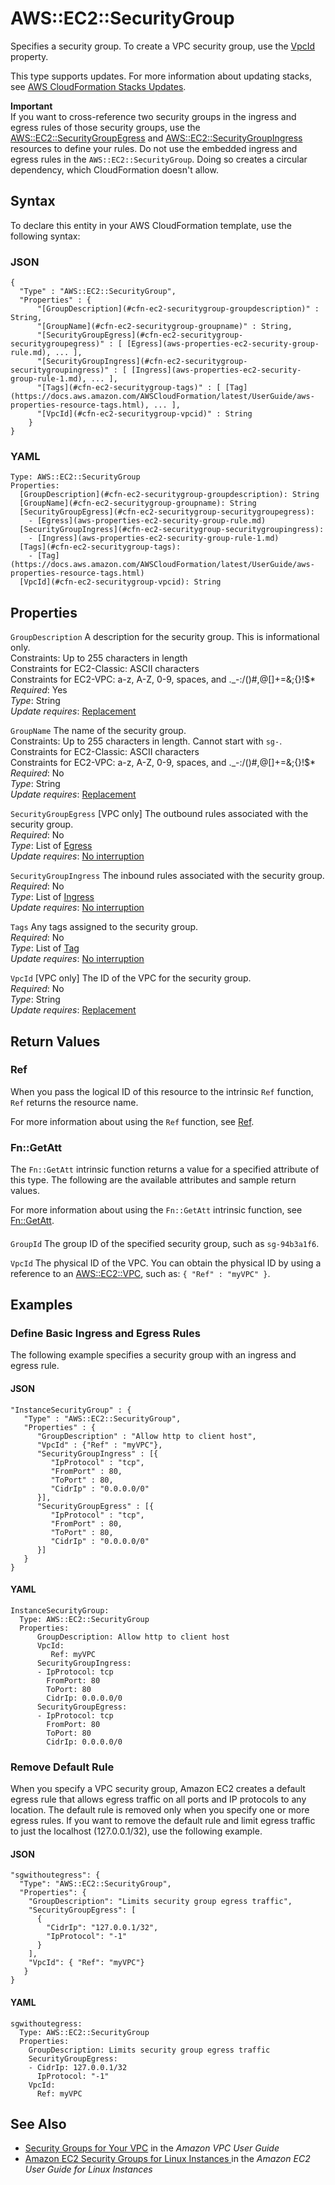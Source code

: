 # AWS::EC2::SecurityGroup<a name="aws-properties-ec2-security-group"></a>

Specifies a security group\. To create a VPC security group, use the [VpcId](https://docs.aws.amazon.com/AWSCloudFormation/latest/UserGuide/aws-properties-ec2-security-group.html#cfn-ec2-securitygroup-vpcid) property\.

This type supports updates\. For more information about updating stacks, see [AWS CloudFormation Stacks Updates](https://docs.aws.amazon.com/AWSCloudFormation/latest/UserGuide/using-cfn-updating-stacks.html)\.

**Important**  
If you want to cross\-reference two security groups in the ingress and egress rules of those security groups, use the [AWS::EC2::SecurityGroupEgress](https://docs.aws.amazon.com/AWSCloudFormation/latest/UserGuide/aws-resource-ec2-security-group-egress.html) and [AWS::EC2::SecurityGroupIngress](https://docs.aws.amazon.com/AWSCloudFormation/latest/UserGuide/aws-resource-ec2-security-group-ingress.html) resources to define your rules\. Do not use the embedded ingress and egress rules in the `AWS::EC2::SecurityGroup`\. Doing so creates a circular dependency, which CloudFormation doesn't allow\.

## Syntax<a name="aws-properties-ec2-security-group-syntax"></a>

To declare this entity in your AWS CloudFormation template, use the following syntax:

### JSON<a name="aws-properties-ec2-security-group-syntax.json"></a>

```
{
  "Type" : "AWS::EC2::SecurityGroup",
  "Properties" : {
      "[GroupDescription](#cfn-ec2-securitygroup-groupdescription)" : String,
      "[GroupName](#cfn-ec2-securitygroup-groupname)" : String,
      "[SecurityGroupEgress](#cfn-ec2-securitygroup-securitygroupegress)" : [ [Egress](aws-properties-ec2-security-group-rule.md), ... ],
      "[SecurityGroupIngress](#cfn-ec2-securitygroup-securitygroupingress)" : [ [Ingress](aws-properties-ec2-security-group-rule-1.md), ... ],
      "[Tags](#cfn-ec2-securitygroup-tags)" : [ [Tag](https://docs.aws.amazon.com/AWSCloudFormation/latest/UserGuide/aws-properties-resource-tags.html), ... ],
      "[VpcId](#cfn-ec2-securitygroup-vpcid)" : String
    }
}
```

### YAML<a name="aws-properties-ec2-security-group-syntax.yaml"></a>

```
Type: AWS::EC2::SecurityGroup
Properties: 
  [GroupDescription](#cfn-ec2-securitygroup-groupdescription): String
  [GroupName](#cfn-ec2-securitygroup-groupname): String
  [SecurityGroupEgress](#cfn-ec2-securitygroup-securitygroupegress): 
    - [Egress](aws-properties-ec2-security-group-rule.md)
  [SecurityGroupIngress](#cfn-ec2-securitygroup-securitygroupingress): 
    - [Ingress](aws-properties-ec2-security-group-rule-1.md)
  [Tags](#cfn-ec2-securitygroup-tags): 
    - [Tag](https://docs.aws.amazon.com/AWSCloudFormation/latest/UserGuide/aws-properties-resource-tags.html)
  [VpcId](#cfn-ec2-securitygroup-vpcid): String
```

## Properties<a name="aws-properties-ec2-security-group-properties"></a>

`GroupDescription`  <a name="cfn-ec2-securitygroup-groupdescription"></a>
A description for the security group\. This is informational only\.  
Constraints: Up to 255 characters in length  
Constraints for EC2\-Classic: ASCII characters  
Constraints for EC2\-VPC: a\-z, A\-Z, 0\-9, spaces, and \.\_\-:/\(\)\#,@\[\]\+=&;\{\}\!$\*  
*Required*: Yes  
*Type*: String  
*Update requires*: [Replacement](https://docs.aws.amazon.com/AWSCloudFormation/latest/UserGuide/using-cfn-updating-stacks-update-behaviors.html#update-replacement)

`GroupName`  <a name="cfn-ec2-securitygroup-groupname"></a>
The name of the security group\.  
Constraints: Up to 255 characters in length\. Cannot start with `sg-`\.  
Constraints for EC2\-Classic: ASCII characters  
Constraints for EC2\-VPC: a\-z, A\-Z, 0\-9, spaces, and \.\_\-:/\(\)\#,@\[\]\+=&;\{\}\!$\*  
*Required*: No  
*Type*: String  
*Update requires*: [Replacement](https://docs.aws.amazon.com/AWSCloudFormation/latest/UserGuide/using-cfn-updating-stacks-update-behaviors.html#update-replacement)

`SecurityGroupEgress`  <a name="cfn-ec2-securitygroup-securitygroupegress"></a>
\[VPC only\] The outbound rules associated with the security group\.  
*Required*: No  
*Type*: List of [Egress](aws-properties-ec2-security-group-rule.md)  
*Update requires*: [No interruption](https://docs.aws.amazon.com/AWSCloudFormation/latest/UserGuide/using-cfn-updating-stacks-update-behaviors.html#update-no-interrupt)

`SecurityGroupIngress`  <a name="cfn-ec2-securitygroup-securitygroupingress"></a>
The inbound rules associated with the security group\.  
*Required*: No  
*Type*: List of [Ingress](aws-properties-ec2-security-group-rule-1.md)  
*Update requires*: [No interruption](https://docs.aws.amazon.com/AWSCloudFormation/latest/UserGuide/using-cfn-updating-stacks-update-behaviors.html#update-no-interrupt)

`Tags`  <a name="cfn-ec2-securitygroup-tags"></a>
Any tags assigned to the security group\.  
*Required*: No  
*Type*: List of [Tag](https://docs.aws.amazon.com/AWSCloudFormation/latest/UserGuide/aws-properties-resource-tags.html)  
*Update requires*: [No interruption](https://docs.aws.amazon.com/AWSCloudFormation/latest/UserGuide/using-cfn-updating-stacks-update-behaviors.html#update-no-interrupt)

`VpcId`  <a name="cfn-ec2-securitygroup-vpcid"></a>
\[VPC only\] The ID of the VPC for the security group\.  
*Required*: No  
*Type*: String  
*Update requires*: [Replacement](https://docs.aws.amazon.com/AWSCloudFormation/latest/UserGuide/using-cfn-updating-stacks-update-behaviors.html#update-replacement)

## Return Values<a name="aws-properties-ec2-security-group-return-values"></a>

### Ref<a name="aws-properties-ec2-security-group-return-values-ref"></a>

When you pass the logical ID of this resource to the intrinsic `Ref` function, `Ref` returns the resource name\.

For more information about using the `Ref` function, see [Ref](https://docs.aws.amazon.com/AWSCloudFormation/latest/UserGuide/intrinsic-function-reference-ref.html)\.

### Fn::GetAtt<a name="aws-properties-ec2-security-group-return-values-fn--getatt"></a>

The `Fn::GetAtt` intrinsic function returns a value for a specified attribute of this type\. The following are the available attributes and sample return values\.

For more information about using the `Fn::GetAtt` intrinsic function, see [Fn::GetAtt](https://docs.aws.amazon.com/AWSCloudFormation/latest/UserGuide/intrinsic-function-reference-getatt.html)\.

#### <a name="aws-properties-ec2-security-group-return-values-fn--getatt-fn--getatt"></a>

`GroupId`  <a name="GroupId-fn::getatt"></a>
The group ID of the specified security group, such as `sg-94b3a1f6`\.

`VpcId`  <a name="VpcId-fn::getatt"></a>
The physical ID of the VPC\. You can obtain the physical ID by using a reference to an [AWS::EC2::VPC](https://docs.aws.amazon.com/AWSCloudFormation/latest/UserGuide/aws-resource-ec2-vpc.html), such as: `{ "Ref" : "myVPC" }`\.

## Examples<a name="aws-properties-ec2-security-group--examples"></a>

### Define Basic Ingress and Egress Rules<a name="aws-properties-ec2-security-group--examples--Define_Basic_Ingress_and_Egress_Rules"></a>

The following example specifies a security group with an ingress and egress rule\. 

#### JSON<a name="aws-properties-ec2-security-group--examples--Define_Basic_Ingress_and_Egress_Rules--json"></a>

```
"InstanceSecurityGroup" : {
   "Type" : "AWS::EC2::SecurityGroup",
   "Properties" : {
      "GroupDescription" : "Allow http to client host",
      "VpcId" : {"Ref" : "myVPC"},
      "SecurityGroupIngress" : [{
         "IpProtocol" : "tcp",
         "FromPort" : 80,
         "ToPort" : 80,
         "CidrIp" : "0.0.0.0/0"
      }],
      "SecurityGroupEgress" : [{
         "IpProtocol" : "tcp",
         "FromPort" : 80,
         "ToPort" : 80,
         "CidrIp" : "0.0.0.0/0"
      }]
   }
}
```

#### YAML<a name="aws-properties-ec2-security-group--examples--Define_Basic_Ingress_and_Egress_Rules--yaml"></a>

```
InstanceSecurityGroup:
  Type: AWS::EC2::SecurityGroup
  Properties:
      GroupDescription: Allow http to client host
      VpcId:
         Ref: myVPC
      SecurityGroupIngress:
      - IpProtocol: tcp
        FromPort: 80
        ToPort: 80
        CidrIp: 0.0.0.0/0
      SecurityGroupEgress:
      - IpProtocol: tcp
        FromPort: 80
        ToPort: 80
        CidrIp: 0.0.0.0/0
```

### Remove Default Rule<a name="aws-properties-ec2-security-group--examples--Remove_Default_Rule"></a>

When you specify a VPC security group, Amazon EC2 creates a default egress rule that allows egress traffic on all ports and IP protocols to any location\. The default rule is removed only when you specify one or more egress rules\. If you want to remove the default rule and limit egress traffic to just the localhost \(127\.0\.0\.1/32\), use the following example\. 

#### JSON<a name="aws-properties-ec2-security-group--examples--Remove_Default_Rule--json"></a>

```
"sgwithoutegress": {
  "Type": "AWS::EC2::SecurityGroup",
  "Properties": {
    "GroupDescription": "Limits security group egress traffic",
    "SecurityGroupEgress": [
      {
        "CidrIp": "127.0.0.1/32",
        "IpProtocol": "-1"
      }
    ],
    "VpcId": { "Ref": "myVPC"}
   }
}
```

#### YAML<a name="aws-properties-ec2-security-group--examples--Remove_Default_Rule--yaml"></a>

```
sgwithoutegress:
  Type: AWS::EC2::SecurityGroup
  Properties:
    GroupDescription: Limits security group egress traffic
    SecurityGroupEgress:
    - CidrIp: 127.0.0.1/32
      IpProtocol: "-1"
    VpcId:
      Ref: myVPC
```

## See Also<a name="aws-properties-ec2-security-group--seealso"></a>
+  [Security Groups for Your VPC](https://docs.aws.amazon.com/vpc/latest/userguide/VPC_SecurityGroups.html) in the *Amazon VPC User Guide*
+  [Amazon EC2 Security Groups for Linux Instances ](https://docs.aws.amazon.com/AWSEC2/latest/UserGuide/using-network-security.html) in the *Amazon EC2 User Guide for Linux Instances*